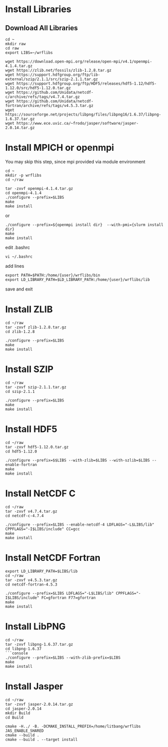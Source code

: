 # Install Libraries
## Download All Libraries
```console
cd ~
mkdir raw
cd raw
export LIBS=~/wrflibs
```
```console
wget https://download.open-mpi.org/release/open-mpi/v4.1/openmpi-4.1.4.tar.gz
wget https://zlib.net/fossils/zlib-1.2.8.tar.gz
wget https://support.hdfgroup.org/ftp/lib-external/szip/2.1.1/src/szip-2.1.1.tar.gz
wget https://support.hdfgroup.org/ftp/HDF5/releases/hdf5-1.12/hdf5-1.12.0/src/hdf5-1.12.0.tar.gz
wget https://github.com/Unidata/netcdf-c/archive/refs/tags/v4.7.4.tar.gz
wget https://github.com/Unidata/netcdf-fortran/archive/refs/tags/v4.5.3.tar.gz
wget https://sourceforge.net/projects/libpng/files/libpng16/1.6.37/libpng-1.6.37.tar.gz
wget https://www.ece.uvic.ca/~frodo/jasper/software/jasper-2.0.14.tar.gz
```
# Install MPICH or openmpi
You may skip this step, since mpi provided via module environment
```console
cd ~
mkdir -p wrflibs
cd ~/raw
```
```console
tar -zxvf openmpi-4.1.4.tar.gz
cd openmpi-4.1.4
./configure --prefix=$LIBS
make
make install
``` 
or 
```console
./configure --prefix=${openmpi install dir}  --with-pmi={slurm install dir}
make
make install
```
edit .bashrc
```console
vi ~/.bashrc
```
add lines
```console
export PATH=$PATH:/home/{user}/wrflibs/bin
export LD_LIBRARY_PATH=$LD_LIBRARY_PATH:/home/{user}/wrflibs/lib
```
save and exit
# Install ZLIB
```console
cd ~/raw
tar -zxvf zlib-1.2.8.tar.gz
cd zlib-1.2.8
```
```console
./configure --prefix=$LIBS
make
make install
```
# Install SZIP
```console
cd ~/raw
tar -zxvf szip-2.1.1.tar.gz
cd szip-2.1.1
```
```console
./configure --prefix=$LIBS
make
make install
```
# Install HDF5
```console
cd ~/raw
tar -zxvf hdf5-1.12.0.tar.gz
cd hdf5-1.12.0
```
```console
./configure --prefix=$$LIBS --with-zlib=$LIBS --with-szlib=$LIBS --enable-fortran
make
make install
```
# Install NetCDF C
```console
cd ~/raw
tar -zxvf v4.7.4.tar.gz
cd netcdf-c-4.7.4
```
```console
./configure --prefix=$LIBS --enable-netcdf-4 LDFLAGS="-L$LIBS/lib" CPPFLAGS="-I$LIBS/include" CC=gcc
make
make install
```
# Install NetCDF Fortran
```console
export LD_LIBRARY_PATH=$LIBS/lib
cd ~/raw
tar -zxvf v4.5.3.tar.gz
cd netcdf-fortran-4.5.3
```
```console
./configure --prefix=$LIBS LDFLAGS="-L$LIBS/lib" CPPFLAGS="-I$LIBS/include" FC=gfortran F77=gfortran
make
make install
```
# Install LibPNG
```console
cd ~/raw
tar -zxvf libpng-1.6.37.tar.gz
cd libpng-1.6.37
```console
./configure --prefix=$LIBS --with-zlib-prefix=$LIBS
make
make install
```
# Install Jasper
```console
cd ~/raw
tar -zxvf jasper-2.0.14.tar.gz
cd jasper-2.0.14
mkdir Build
cd Build
```
```console
cmake -H../ -B. -DCMAKE_INSTALL_PREFIX=/home/litbang/wrflibs JAS_ENABLE_SHARED
cmake --build .
cmake --build . --target install
```
